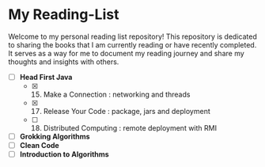 # My Reading-List

Welcome to my personal reading list repository! This repository is dedicated to sharing the books that I am currently reading or have recently completed. It serves as a way for me to document my reading journey and share my thoughts and insights with others.

- [ ] **Head First Java**
  - [x] 15. Make a Connection : networking and threads
  - [x] 17. Release Your Code : package, jars and deployment
  - [ ] 18. Distributed Computing : remote deployment with RMI
- [ ] **Grokking Algorithms**
- [ ] **Clean Code**
- [ ] **Introduction to Algorithms**
